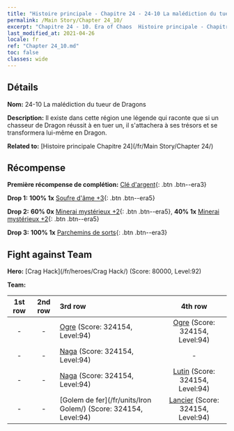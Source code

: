 ```yaml
---
title: "Histoire principale - Chapitre 24 - 24-10 La malédiction du tueur de Dragons"
permalink: /Main Story/Chapter 24_10/
excerpt: "Chapitre 24 - 10. Era of Chaos  Histoire principale - Chapitre 24_10. 24-10 La malédiction du tueur de Dragons"
last_modified_at: 2021-04-26
locale: fr
ref: "Chapter 24_10.md"
toc: false
classes: wide
---
```


## Détails

 **Nom:** 24-10 La malédiction du tueur de Dragons

 **Description:** Il existe dans cette région une légende qui raconte que si un chasseur de Dragon réussit à en tuer un, il s'attachera à ses trésors et se transformera lui-même en Dragon.

 **Related to:** [Histoire principale Chapitre 24](/fr/Main Story/Chapter 24/)

## Récompense

 **Première récompense de complétion:** [Clé d'argent](/ItemsFR/con_693/){: .btn .btn--era3}

 **Drop 1:** **100% 1x** [Soufre d'âme +3](/ItemsFR/mat_85/){: .btn .btn--era5}

 **Drop 2:** **60% 0x** [Minerai mystérieux +2](/ItemsFR/mat_75/){: .btn .btn--era5}, **40% 1x** [Minerai mystérieux +2](/ItemsFR/mat_75/){: .btn .btn--era5}

 **Drop 3:** **100% 1x** [Parchemins de sorts](/ItemsFR/con_694/){: .btn .btn--era3}


## Fight against Team
 **Hero:** [Crag Hack](/fr/heroes/Crag Hack/) (Score: 80000, Level:92)

 **Team:**


  | 1st row | 2nd row | 3rd row | 4th row |
  |:----:|:----:|:----|:----:|
  | - | - | [Ogre](/fr/units/Ogre/) (Score: 324154, Level:94)  | [Ogre](/fr/units/Ogre/) (Score: 324154, Level:94)  |
  | - | - | [Naga](/fr/units/Naga/) (Score: 324154, Level:94)  | - |
  | - | - | [Naga](/fr/units/Naga/) (Score: 324154, Level:94)  | [Lutin](/fr/units/Gremlin/) (Score: 324154, Level:94)  |
  | - | - | [Golem de fer](/fr/units/Iron Golem/) (Score: 324154, Level:94)  | [Lancier](/fr/units/Pikeman/) (Score: 324154, Level:94)  |


